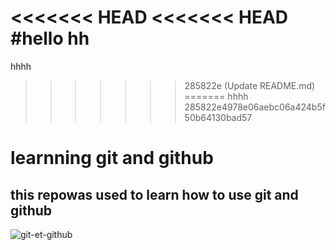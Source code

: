 <<<<<<< HEAD
<<<<<<< HEAD
#hello
hh
=======
hhhh
>>>>>>> 285822e (Update README.md)
=======
hhhh
>>>>>>> 285822e4978e06aebc06a424b5f50b64130bad57
# learnning git and github
## this repowas used to learn how to use git and github

![git-et-github](https://user-images.githubusercontent.com/95029347/143585455-2e136821-f9fe-4f08-b60f-e43eb04ea407.jpeg)
